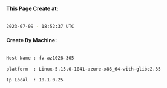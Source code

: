 
   
#### This Page Create at:

```bash

2023-07-09 - 18:52:37 UTC

```

#### Create By Machine:

```bash

Host Name : fv-az1028-305

platform  : Linux-5.15.0-1041-azure-x86_64-with-glibc2.35

Ip Local  : 10.1.0.25

```

